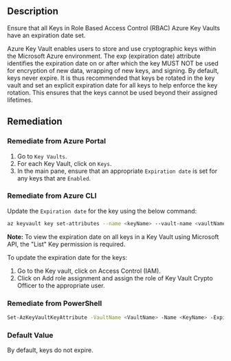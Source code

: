 ## Description

Ensure that all Keys in Role Based Access Control (RBAC) Azure Key Vaults have an expiration date set.

Azure Key Vault enables users to store and use cryptographic keys within the Microsoft Azure environment. The exp (expiration date) attribute identifies the expiration date on or after which the key MUST NOT be used for encryption of new data, wrapping of new keys, and signing. By default, keys never expire. It is thus recommended that keys be rotated in the key vault and set an explicit expiration date for all keys to help enforce the key rotation. This ensures that the keys cannot be used beyond their assigned lifetimes.

## Remediation

### Remediate from Azure Portal

1. Go to `Key Vaults`.
2. For each Key Vault, click on `Keys`.
3. In the main pane, ensure that an appropriate `Expiration date` is set for any keys that are `Enabled`.

### Remediate from Azure CLI

Update the `Expiration date` for the key using the below command:

```bash
az keyvault key set-attributes --name <keyName> --vault-name <vaultName> --expires Y-m-d'T'H:M:S'Z'
```

**Note:** To view the expiration date on all keys in a Key Vault using Microsoft API, the "List" Key permission is required.

To update the expiration date for the keys:

1. Go to the Key vault, click on Access Control (IAM).
2. Click on Add role assignment and assign the role of Key Vault Crypto Officer to the appropriate user.

### Remediate from PowerShell

```bash
Set-AzKeyVaultKeyAttribute -VaultName <VaultName> -Name <KeyName> -Expires <DateTime>
```

### Default Value

By default, keys do not expire.
